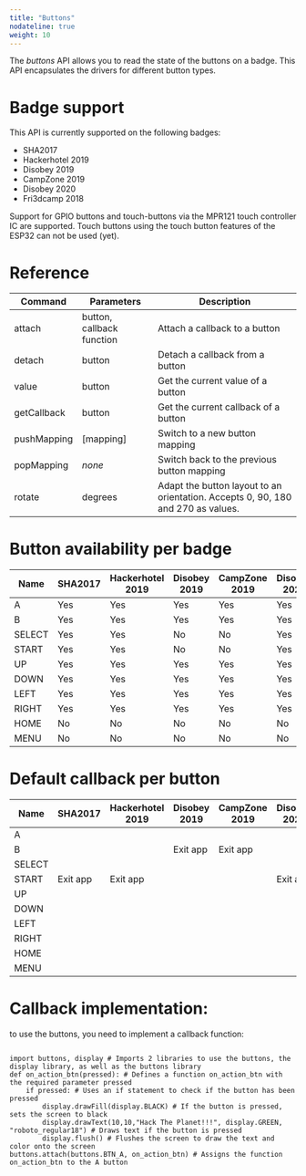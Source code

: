 ```yaml
---
title: "Buttons"
nodateline: true
weight: 10
---
```


The *buttons* API allows you to read the state of the buttons on a badge.
This API encapsulates the drivers for different button types.

# Badge support
This API is currently supported on the following badges:

 - SHA2017
 - Hackerhotel 2019
 - Disobey 2019
 - CampZone 2019
 - Disobey 2020
 - Fri3dcamp 2018

Support for GPIO buttons and touch-buttons via the MPR121 touch controller IC are supported. Touch buttons using the touch button features of the ESP32 can not be used (yet).

# Reference

| Command            | Parameters                 | Description                                                                      |
| ------------------ | -------------------------- | -------------------------------------------------------------------------------- |
| attach             | button, callback function  | Attach a callback to a button                                                    |
| detach             | button                     | Detach a callback from a button                                                  |
| value              | button                     | Get the current value of a button                                                |
| getCallback        | button                     | Get the current callback of a button                                             |
| pushMapping        | [mapping]                  | Switch to a new button mapping                                                   |
| popMapping         | *none*                     | Switch back to the previous button mapping                                       |
| rotate             | degrees                    | Adapt the button layout to an orientation. Accepts 0, 90, 180 and 270 as values. |

# Button availability per badge
| Name   | SHA2017 | Hackerhotel 2019 | Disobey 2019 | CampZone 2019 | Disobey 2020 | MCH2022 |
|--------|---------|------------------|--------------|---------------|--------------|---------|
| A      | Yes     | Yes              | Yes          | Yes           | Yes          | Yes     |
| B      | Yes     | Yes              | Yes          | Yes           | Yes          | Yes     |
| SELECT | Yes     | Yes              | No           | No            | Yes          | Yes     |
| START  | Yes     | Yes              | No           | No            | Yes          | Yes     |
| UP     | Yes     | Yes              | Yes          | Yes           | Yes          | Yes     |
| DOWN   | Yes     | Yes              | Yes          | Yes           | Yes          | Yes     |
| LEFT   | Yes     | Yes              | Yes          | Yes           | Yes          | Yes     |
| RIGHT  | Yes     | Yes              | Yes          | Yes           | Yes          | Yes     |
| HOME   | No      | No               | No           | No            | No           | Yes     |
| MENU   | No      | No               | No           | No            | No           | Yes     |

# Default callback per button
| Name   | SHA2017  | Hackerhotel 2019 | Disobey 2019 | CampZone 2019 | Disobey 2020 | MCH2022  |
|--------|----------|------------------|--------------|---------------|--------------| -------- |
| A      |          |                  |              |               |              |          |
| B      |          |                  | Exit app     | Exit app      |              |          |
| SELECT |          |                  |              |               |              |          |
| START  | Exit app | Exit app         |              |               | Exit app     |          |
| UP     |          |                  |              |               |              |          |
| DOWN   |          |                  |              |               |              |          |
| LEFT   |          |                  |              |               |              |          |
| RIGHT  |          |                  |              |               |              |          |
| HOME   |          |                  |              |               |              | Exit app |
| MENU   |          |                  |              |               |              |          |


# Callback implementation:

to use the buttons, you need to implement a callback function:

```

import buttons, display # Imports 2 libraries to use the buttons, the display library, as well as the buttons library
def on_action_btn(pressed): # Defines a function on_action_btn with the required parameter pressed
    if pressed: # Uses an if statement to check if the button has been pressed
        display.drawFill(display.BLACK) # If the button is pressed, sets the screen to black
        display.drawText(10,10,"Hack The Planet!!!", display.GREEN, "roboto_regular18") # Draws text if the button is pressed
        display.flush() # Flushes the screen to draw the text and color onto the screen
buttons.attach(buttons.BTN_A, on_action_btn) # Assigns the function on_action_btn to the A button
```

